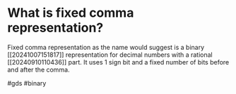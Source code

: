 # What is fixed comma representation?
Fixed comma representation as the name would suggest is a binary [[20241007151817]] representation for decimal numbers with a rational [[20240910110436]] part.
It uses 1 sign bit and a fixed number of bits before and after the comma. 

#gds #binary
